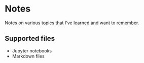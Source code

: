 # Notes

Notes on various topics that I've learned and want to remember.

## Supported files

* Jupyter notebooks
* Markdown files

